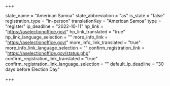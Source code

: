 +++

state_name = "American Samoa"
state_abbreviation = "as"
is_state = "false"
registration_type = "in-person"
translationKey = "American Samoa"
type = "register"
ip_deadline = "2022-10-11"
hp_link = "https://aselectionoffice.gov/"
hp_link_translated = "true"
hp_link_language_selection = ""
more_info_link = "https://aselectionoffice.gov/"
more_info_link_translated = "true"
more_info_link_language_selection = ""
confirm_registration_link = "https://aselectionoffice.gov/status.php"
confirm_registration_link_translated = "true"
confirm_registration_link_language_selection = ""
default_ip_deadline = "30 days before Election Day"

+++